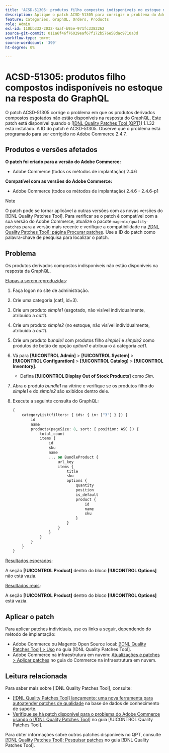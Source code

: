 ```yaml
---
title: 'ACSD-51305: produtos filho compostos indisponíveis no estoque na resposta do GraphQL'
description: Aplique o patch ACSD-51305 para corrigir o problema do Adobe Commerce em que os produtos derivados compostos indisponíveis não estão disponíveis na resposta do GraphQL.
feature: Categories, GraphQL, Orders, Products
role: Admin
exl-id: 110bb332-2032-4aaf-b95e-971fc3382262
source-git-commit: 011a6f46f76029eaf67f172b576e58dac9710a3d
workflow-type: tm+mt
source-wordcount: '399'
ht-degree: 0%

---
```


# ACSD-51305: produtos filho compostos indisponíveis no estoque na resposta do GraphQL

O patch ACSD-51305 corrige o problema em que os produtos derivados compostos esgotados não estão disponíveis na resposta do GraphQL. Este patch está disponível quando o [[!DNL Quality Patches Tool (QPT)]](https://experienceleague.adobe.com/en/docs/commerce-operations/tools/quality-patches-tool/quality-patches-tool-to-self-serve-quality-patches) 1.1.32 está instalado. A ID do patch é ACSD-51305. Observe que o problema está programado para ser corrigido no Adobe Commerce 2.4.7.

## Produtos e versões afetados

**O patch foi criado para a versão do Adobe Commerce:**

* Adobe Commerce (todos os métodos de implantação) 2.4.6

**Compatível com as versões do Adobe Commerce:**

* Adobe Commerce (todos os métodos de implantação) 2.4.6 - 2.4.6-p1

>[!NOTE]
>
>O patch pode se tornar aplicável a outras versões com as novas versões do [!DNL Quality Patches Tool]. Para verificar se o patch é compatível com a sua versão do Adobe Commerce, atualize o pacote `magento/quality-patches` para a versão mais recente e verifique a compatibilidade na [[!DNL Quality Patches Tool]: página Procurar patches](https://experienceleague.adobe.com/tools/commerce-quality-patches/index.html). Use a ID do patch como palavra-chave de pesquisa para localizar o patch.

## Problema

Os produtos derivados compostos indisponíveis não estão disponíveis na resposta da GraphQL.

<u>Etapas a serem reproduzidas</u>:

1. Faça logon no site de administração.
1. Crie uma categoria (cat1, id=3).
1. Crie um produto *simple1* (esgotado, não visível individualmente, atribuído a *cat1*).
1. Crie um produto *simple2* (no estoque, não visível individualmente, atribuído a *cat1*).
1. Crie um produto *bundle1* com produtos filho *simple1* e *simple2* como produtos de botão de opção *option1* e atribua-o à categoria *cat1*.
1. Vá para **[!UICONTROL Admin]** > **[!UICONTROL System]** > **[!UICONTROL Configuration]** > **[!UICONTROL Catalog]** > **[!UICONTROL Inventory]**.

   * Defina **[!UICONTROL Display Out of Stock Products]** como *Sim*.

1. Abra o produto *bundle1* na vitrine e verifique se os produtos filho do *simple1* e do *simple2* são exibidos dentro dele.
1. Execute a seguinte consulta do GraphQL:

   ```GraphQL
   {
       categoryList(filters: { ids: { in: ["3"] } }) {
           id
           name
           products(pageSize: 8, sort: { position: ASC }) {
               total_count
               items {
                   id
                   sku
                   name
                   ... on BundleProduct {
                       url_key
                       items {
                           title
                           sku
                           options {
                               quantity
                               position
                               is_default
                               product {
                                   id
                                   name
                                   sku
                               }
                           }
                       }
                   }
               }
           }
       }
   }
   ```

<u>Resultados esperados</u>:

A seção **[!UICONTROL Product]** dentro do bloco **[!UICONTROL Options]** não está vazia.

<u>Resultados reais</u>:

A seção **[!UICONTROL Product]** dentro do bloco **[!UICONTROL Options]** está vazia.

## Aplicar o patch

Para aplicar patches individuais, use os links a seguir, dependendo do método de implantação:

* Adobe Commerce ou Magento Open Source local: [[!DNL Quality Patches Tool] > Uso](/help/tools/quality-patches-tool/usage.md) no guia [!DNL Quality Patches Tool].
* Adobe Commerce na infraestrutura em nuvem: [Atualizações e patches > Aplicar patches](https://experienceleague.adobe.com/docs/commerce-cloud-service/user-guide/develop/upgrade/apply-patches.html) no guia do Commerce na infraestrutura em nuvem.

## Leitura relacionada

Para saber mais sobre [!DNL Quality Patches Tool], consulte:

* [[!DNL Quality Patches Tool] lançamento: uma nova ferramenta para autoatender patches de qualidade](https://experienceleague.adobe.com/en/docs/commerce-operations/tools/quality-patches-tool/quality-patches-tool-to-self-serve-quality-patches) na base de dados de conhecimento de suporte.
* [Verifique se há patch disponível para o problema do Adobe Commerce usando o  [!DNL Quality Patches Tool]](/help/tools/quality-patches-tool/patches-available-in-qpt/check-patch-for-magento-issue-with-magento-quality-patches.md) no guia [!UICONTROL Quality Patches Tool].


Para obter informações sobre outros patches disponíveis no QPT, consulte [[!DNL Quality Patches Tool]: Pesquisar patches](https://experienceleague.adobe.com/tools/commerce-quality-patches/index.html) no guia [!DNL Quality Patches Tool].
